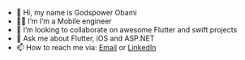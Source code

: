 - 👋 Hi, my name is Godspower Obami 
- 🧑‍💻 I’m I’m a Mobile engineer
- 👯 I’m looking to collaborate on awesome Flutter and swift projects
- 💬 Ask me about Flutter, iOS and ASP.NET
- 📫 How to reach me via:
[Email](godspowerobami@gmail.com) or
[LinkedIn](https://www.linkedin.com/in/godspowerobami)
